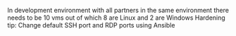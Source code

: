 In development environment with all partners in the same environment there needs to be 10 vms out of which 8 are Linux and 2 are Windows
Hardening tip: Change default SSH port and RDP ports using Ansible